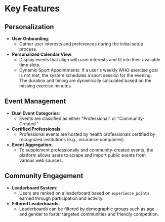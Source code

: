 # Key Features

## Personalization

- **User Onboarding**:
  - Gather user interests and preferences during the initial setup process.
- **Personalized Calendar View**:
  - Display events that align with user interests and fit into their available time slots.
  - Dynamic Sport Appointments: If a user's weekly WHO exercise goal is not met, the system schedules a sport session for the evening. The duration and timing are dynamically calculated based on the missing exercise minutes.

## Event Management

- **Dual Event Categories**:
  - Events are classified as either "Professional" or "Community-Created."
- **Certified Professionals**:
  - Professional events are hosted by health professionals certified by recognized institutions (e.g., insurance companies).
- **Event Aggregation**:
  - To supplement professionally and community-created events, the platform allows users to scrape and import public events from various web sources.

## Community Engagement

- **Leaderboard System**:
  - Users are ranked on a leaderboard based on `experience_points` earned through participation and activity.
- **Filtered Leaderboards**:
  - Leaderboards can be filtered by demographic groups such as age and gender to foster targeted communities and friendly competition.
